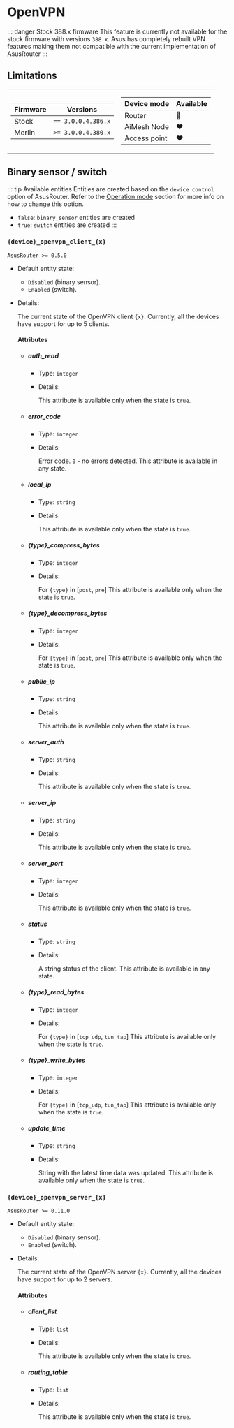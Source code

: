 # OpenVPN

::: danger Stock 388.x firmware
This feature is currently not available for the stock firmware with versions `388.x`. Asus has completely rebuilt VPN features making them not compatible with the current implementation of AsusRouter
:::

## Limitations

<table><tr><td>

|Firmware|          Versions|
|--------|------------------|
|Stock   |`== 3.0.0.4.386.x`|
|Merlin  |`>= 3.0.0.4.380.x`|
</td><td>

| Device mode|    Available|
|------------|-------------|
|Router      |:green_heart:|
|AiMesh Node |:heart:      |
|Access point|:heart:      |
</td></tr></table>

## Binary sensor / switch

::: tip Available entities
Entities are created based on the `device control` option of AsusRouter. Refer to the [Operation mode](../guide/configuration/operation-mode.md) section for more info on how to change this option.
- `false`: `binary_sensor` entities are created
- `true`: `switch` entities are created
:::

### `{device}_openvpn_client_{x}`

`AsusRouter >= 0.5.0`

-   Default entity state:
    -   `Disabled` (binary sensor).
    -   `Enabled` (switch).
-   Details:

    The current state of the OpenVPN client `{x}`. Currently, all the devices have support for up to 5 clients.

    #### Attributes

    -   ##### auth_read

        -   Type: `integer`
        -   Details:

            This attribute is available only when the state is `true`.

    -   ##### error_code

        -   Type: `integer`
        -   Details:

            Error code. `0` - no errors detected. This attribute is available in any state.

    -   ##### local_ip

        -   Type: `string`
        -   Details:

            This attribute is available only when the state is `true`.

    -   ##### {type}_compress_bytes

        -   Type: `integer`
        -   Details:

            For `{type}` in [`post`, `pre`] This attribute is available only when the state is `true`.

    -   ##### {type}_decompress_bytes

        -   Type: `integer`
        -   Details:

            For `{type}` in [`post`, `pre`] This attribute is available only when the state is `true`.

    -   ##### public_ip

        -   Type: `string`
        -   Details:

            This attribute is available only when the state is `true`.

    -   ##### server_auth

        -   Type: `string`
        -   Details:

            This attribute is available only when the state is `true`.

    -   ##### server_ip

        -   Type: `string`
        -   Details:

            This attribute is available only when the state is `true`.

    -   ##### server_port

        -   Type: `integer`
        -   Details:

            This attribute is available only when the state is `true`.

    -   ##### status

        -   Type: `string`
        -   Details:

            A string status of the client. This attribute is available in any state.

    -   ##### {type}_read_bytes

        -   Type: `integer`
        -   Details:

            For `{type}` in [`tcp_udp`, `tun_tap`] This attribute is available only when the state is `true`.

    -   ##### {type}_write_bytes

        -   Type: `integer`
        -   Details:

            For `{type}` in [`tcp_udp`, `tun_tap`] This attribute is available only when the state is `true`.

    -   ##### update_time

        -   Type: `string`
        -   Details:

            String with the latest time data was updated. This attribute is available only when the state is `true`.

### `{device}_openvpn_server_{x}`

`AsusRouter >= 0.11.0`

-   Default entity state:
    -   `Disabled` (binary sensor).
    -   `Enabled` (switch).
-   Details:

    The current state of the OpenVPN server `{x}`. Currently, all the devices have support for up to 2 servers.

    #### Attributes

    -   ##### client_list

        -   Type: `list`
        -   Details:

            This attribute is available only when the state is `true`.

    -   ##### routing_table

        -   Type: `list`
        -   Details:

            This attribute is available only when the state is `true`.
